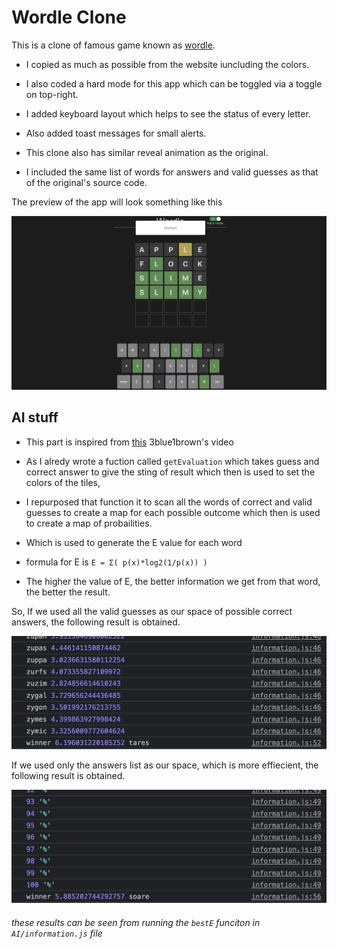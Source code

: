 # Wordle Clone

This is a clone of famous game known as [wordle](https://www.nytimes.com/games/wordle/index.html).

* I copied as much as possible from the website iuncluding the colors.

* I also coded a hard mode for this app which can be toggled via a toggle on top-right.

* I added keyboard layout which helps to see the status of every letter.

* Also added toast messages for small alerts.

* This clone also has similar reveal animation as the original.

* I included the same list of words for answers and valid guesses as that of the original's source code.

The preview of the app will look something like this


![alt](/public/assets/sample.png "sample")

## AI stuff

* This part is inspired from [this](https://www.youtube.com/watch?v=v68zYyaEmEA&ab_channel=3Blue1Brown) 3blue1brown's video

* As I alredy wrote a fuction called `getEvaluation` which takes guess and correct answer to give the sting of result which then is used to set the colors of the tiles,

* I repurposed that function it to scan all the words of correct and valid guesses to create a map for each possible outcome which then is used to create a map of probailities.

* Which is used to generate the E value for each word

* formula for E is `E = Σ( p(x)*log2(1/p(x)) )`

* The higher the value of E, the better information we get from that word, the better the result.

So, If we used all the valid guesses as our space of possible correct answers, the following result is obtained.

![alt](/public/assets/results1.png "results1")

If we used only the answers list as our space, which is more effiecient, the following result is obtained.

![alt](/public/assets/results2.png "results2")


###### these results can be seen from running the `bestE` funciton in `AI/information.js` file